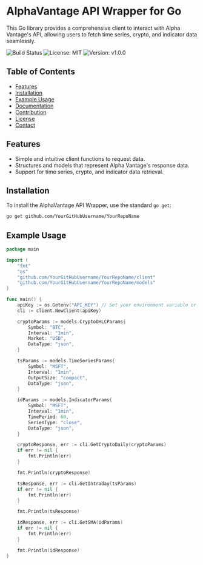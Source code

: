 # AlphaVantage API Wrapper for Go

This Go library provides a comprehensive client to interact with Alpha Vantage's API, allowing users to fetch time series, crypto, and indicator data seamlessly.

![Build Status](https://img.shields.io/badge/build-passing-brightgreen)
![License: MIT](https://img.shields.io/badge/License-MIT-blue.svg)
![Version: v1.0.0](https://img.shields.io/badge/version-v1.0.0-blue)

## Table of Contents
- [Features](#features)
- [Installation](#installation)
- [Example Usage](#example-usage)
- [Documentation](#documentation)
- [Contribution](#contribution)
- [License](#license)
- [Contact](#contact)

## Features

- Simple and intuitive client functions to request data.
- Structures and models that represent Alpha Vantage's response data.
- Support for time series, crypto, and indicator data retrieval.

## Installation

To install the AlphaVantage API Wrapper, use the standard `go get`:

```bash
go get github.com/YourGitHubUsername/YourRepoName
```

## Example Usage

```go
package main

import (
	"fmt"
	"os"
	"github.com/YourGitHubUsername/YourRepoName/client"
	"github.com/YourGitHubUsername/YourRepoName/models"
)

func main() {
	apiKey := os.Getenv("API_KEY") // Set your environment variable or define it here
	cli := client.NewClient(apiKey)

	cryptoParams := models.CryptoOHLCParams{
		Symbol: "BTC",
		Interval: "1min",
		Market: "USD",
		DataType: "json",
	}

	tsParams := models.TimeSeriesParams{
		Symbol: "MSFT",
		Interval: "1min",
		OutputSize: "compact",
		DataType: "json",
	}

	idParams := models.IndicatorParams{
		Symbol: "MSFT",
		Interval: "1min",
		TimePeriod: 60,
		SeriesType: "close",
		DataType: "json",
	}

	cryptoResponse, err := cli.GetCryptoDaily(cryptoParams)
	if err != nil {
		fmt.Println(err)
	}

	fmt.Println(cryptoResponse)

	tsResponse, err := cli.GetIntraday(tsParams)
	if err != nil {
		fmt.Println(err)
	}

	fmt.Println(tsResponse)

	idResponse, err := cli.GetSMA(idParams)
	if err != nil {
		fmt.Println(err)
	}

	fmt.Println(idResponse)
}
```
